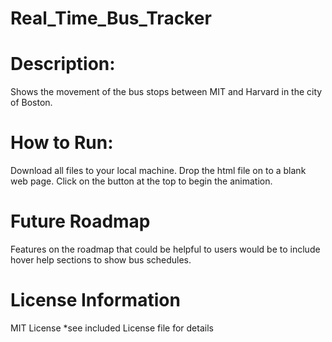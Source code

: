 # Real_Time_Bus_Tracker

# Description:
Shows the movement of the bus stops between MIT and Harvard in the city of Boston. 

# How to Run:
Download all files to your local machine.  Drop the html file on to a blank web page.  Click on the button at the top to begin the animation.

# Future Roadmap
Features on the roadmap that could be helpful to users would be to include hover help sections to show bus schedules.

# License Information
MIT License *see included License file for details




